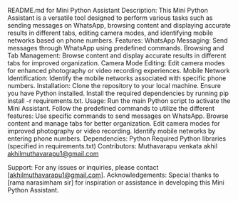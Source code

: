 
README.md for Mini Python Assistant
Description:
This Mini Python Assistant is a versatile tool designed to perform various tasks such as sending messages on WhatsApp, browsing content and displaying accurate results in different tabs, editing camera modes, and identifying mobile networks based on phone numbers.
Features:
WhatsApp Messaging: Send messages through WhatsApp using predefined commands.
Browsing and Tab Management: Browse content and display accurate results in different tabs for improved organization.
Camera Mode Editing: Edit camera modes for enhanced photography or video recording experiences.
Mobile Network Identification: Identify the mobile networks associated with specific phone numbers.
Installation:
Clone the repository to your local machine.
Ensure you have Python installed.
Install the required dependencies by running pip install -r requirements.txt.
Usage:
Run the main Python script to activate the Mini Assistant.
Follow the predefined commands to utilize the different features:
Use specific commands to send messages on WhatsApp.
Browse content and manage tabs for better organization.
Edit camera modes for improved photography or video recording.
Identify mobile networks by entering phone numbers.
Dependencies:
Python
Required Python libraries (specified in requirements.txt)
Contributors:
Muthavarapu venkata akhil
akhilmuthavarapu1@gmail.com

Support:
For any issues or inquiries, please contact [akhilmuthavarapu1@gmail.com].
Acknowledgements:
Special thanks to [rama narasimham sir] for inspiration or assistance in developing this Mini Python Assistant.
